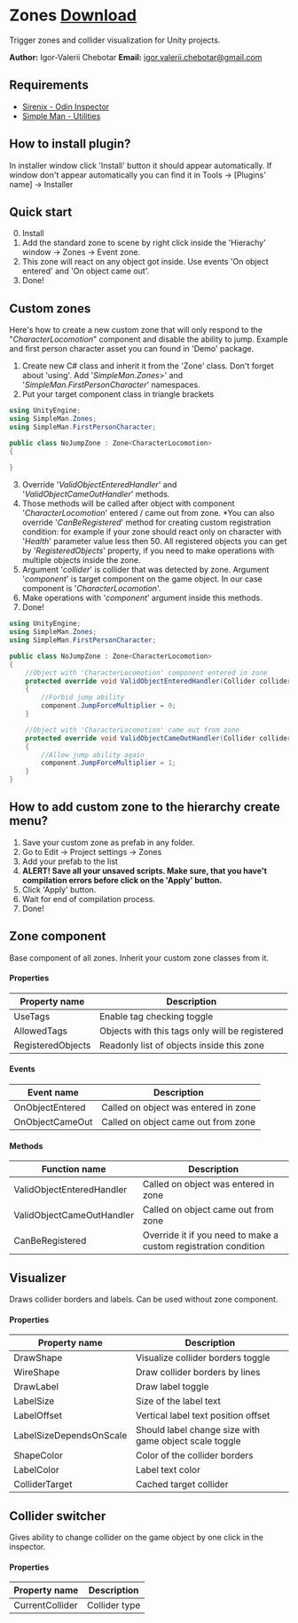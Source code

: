 # Zones [Download](https://github.com/IgorChebotar/Zones/releases)
Trigger zones and collider visualization for Unity projects.

**Author:** Igor-Valerii Chebotar
**Email:**  igor.valerii.chebotar@gmail.com


## Requirements
* [Sirenix - Odin Inspector](https://assetstore.unity.com/packages/tools/utilities/odin-inspector-and-serializer-89041#description "* Sirenix - Odin Inspector")
* [Simple Man - Utilities](https://github.com/IgorChebotar/Utilities/releases)

## How to install plugin?
In installer window click 'Install' button it should appear automatically. 
If window don't appear automatically you can find it in Tools -> [Plugins' name] -> Installer

## Quick start
0. Install
1. Add the standard zone to scene by right click inside the 'Hierachy' window -> Zones -> Event zone.
2. This zone will react on any object got inside. Use events 'On object entered' and 'On object came out'. 
3. Done! 

## Custom zones
Here's how to create a new custom zone that will only respond to the "_CharacterLocomotion_" component and disable the ability to jump. Example and first person character asset you can found in 'Demo' package.
1. Create new C# class and inherit it from the 'Zone' class. Don't forget about 'using'. Add '_SimpleMan.Zones_>' and '_SimpleMan.FirstPersonCharacter_' namespaces.
2. Put your target component class in triangle brackets
```C#
using UnityEngine;
using SimpleMan.Zones;
using SimpleMan.FirstPersonCharacter;

public class NoJumpZone : Zone<CharacterLocomotion>
{
    
}
```

3. Override '_ValidObjectEnteredHandler_' and '_ValidObjectCameOutHandler_' methods.
4. Those methods will be called after object with component '_CharacterLocomotion_'  entered / came out from zone. *You can also override '_CanBeRegistered_' method for creating custom registration condition: for example if your zone should react only on character with '_Health_' parameter value less then 50. All registered objects you can get by '_RegisteredObjects_' property, if you need to make operations with multiple objects inside the zone.
5. Argument '_collider_' is collider that was detected by zone. Argument '_component_' is target component on the game object. In our case component is '_CharacterLocomotion_'. 
6. Make operations with '_component_' argument inside this methods.
7. Done!

```C#
using UnityEngine;
using SimpleMan.Zones;
using SimpleMan.FirstPersonCharacter;

public class NoJumpZone : Zone<CharacterLocomotion>
{
    //Object with 'CharacterLocomotion' component entered in zone
    protected override void ValidObjectEnteredHandler(Collider collider, CharacterLocomotion component)
    {
        //Forbid jump ability
        component.JumpForceMultiplier = 0;
    }

    //Object with 'CharacterLocomotion' came out from zone
    protected override void ValidObjectCameOutHandler(Collider collider, CharacterLocomotion component)
    {
        //Allow jump ability again
        component.JumpForceMultiplier = 1;
    }
}
```

## How to add custom zone to the hierarchy create menu? 
1. Save your custom zone as prefab in any folder.
2. Go to Edit -> Project settings -> Zones
3. Add your prefab to the list
4. **ALERT! Save all your unsaved scripts. Make sure, that you have't compilation errors before click on the 'Apply' button.** 
5. Click 'Apply' button.
6. Wait for end of compilation process.
7. Done! 


## Zone<T> component
Base component of all zones. Inherit your custom zone classes from it.

#### Properties
| Property name | Description                    |
| ------------- | ------------------------------ |
| UseTags |   Enable tag checking toggle     |
| AllowedTags |   Objects with this tags only will be registered|
| RegisteredObjects | Readonly list of objects inside this zone|

#### Events
| Event name | Description                    |
| ------------- | ------------------------------ |
| OnObjectEntered |Called on object was entered in zone|
| OnObjectCameOut |Called on object came out from zone|

#### Methods
| Function name | Description                    |
| ------------- | ------------------------------ |
| ValidObjectEnteredHandler |Called on object was entered in zone|
| ValidObjectCameOutHandler |Called on object came out from zone|
| CanBeRegistered |Override it if you need to make a custom registration condition|

## Visualizer
Draws collider borders and labels. Can be used without zone component.

#### Properties
| Property name | Description                    |
| ------------- | ------------------------------ |
| DrawShape |Visualize collider borders toggle|
| WireShape |Draw collider borders by lines|
| DrawLabel |Draw label toggle|
| LabelSize |Size of the label text|
| LabelOffset |Vertical label text position offset|
| LabelSizeDependsOnScale |Should label change size with game object scale toggle|
| ShapeColor |Color of the collider borders|
| LabelColor |Label text color|
| ColliderTarget |Cached target collider|

## Collider switcher
Gives ability to change collider on the game object by one click in the inspector.

#### Properties
| Property name | Description                    |
| ------------- | ------------------------------ |
| CurrentCollider |Collider type|

